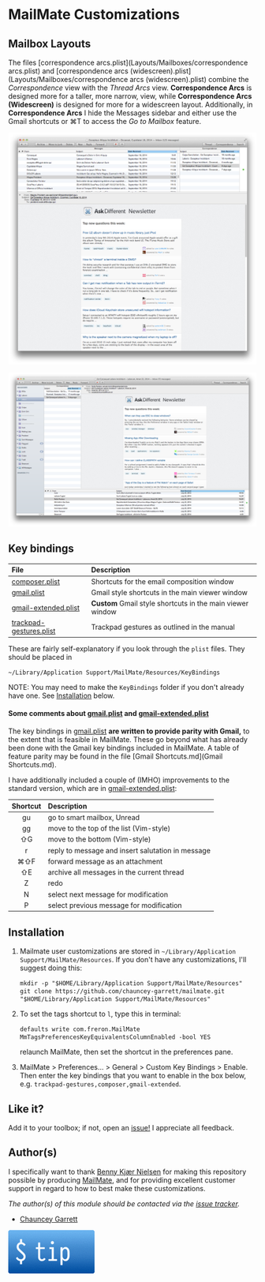 # MailMate Customizations

## Mailbox Layouts

The files [correspondence arcs.plist](Layouts/Mailboxes/correspondence arcs.plist) and [correspondence arcs (widescreen).plist](Layouts/Mailboxes/correspondence arcs (widescreen).plist) combine the *Correspondence* view with the *Thread Arcs* view. **Correspondence Arcs** is designed more for a taller, more narrow, view, while **Correspondence Arcs (Widescreen)** is designed for more for a widescreen layout. Additionally, in **Correspondence Arcs** I hide the Messages sidebar and either use the Gmail shortcuts or ⌘T to access the *Go to Mailbox* feature.

![Correspondence Arcs, with hidden sidebar](img/correspondence-arcs.png)

![Correspondence Arcs (Widescreen)](img/correspondence-arcs-widescreen.png)

## Key bindings

| File                                                           | Description
| :---                                                           | :---
| [composer.plist](Keybindings/composer.plist)                   | Shortcuts for the email composition window
| [gmail.plist](Keybindings/gmail.plist)                         | Gmail style shortcuts in the main viewer window
| [gmail-extended.plist](Keybindings/gmail-extended.plist)       | **Custom** Gmail style shortcuts in the main viewer window
| [trackpad-gestures.plist](Keybindings/trackpad-gestures.plist) | Trackpad gestures as outlined in the manual

These are fairly self-explanatory if you look through the `plist` files. They should be placed in

	~/Library/Application Support/MailMate/Resources/KeyBindings

NOTE: You may need to make the `KeyBindings` folder if you don't already have one. See [Installation](#installation) below.

#### Some comments about [gmail.plist](Keybindings/gmail.plist) and [gmail-extended.plist](Keybindings/gmail-extended.plist)

The key bindings in [gmail.plist](Keybindings/gmail.plist) **are written to provide parity with Gmail,** to the extent that is feasible in MailMate. These go beyond what has already been done with the Gmail key bindings included in MailMate. A table of feature parity may be found in the file [Gmail Shortcuts.md](Gmail Shortcuts.md).

I have additionally included a couple of (IMHO) improvements to the standard version, which are in [gmail-extended.plist](Keybindings/gmail-extended.plist):

| Shortcut | Description
| :---:    | :---
| gu       | go to smart mailbox, Unread
| gg       | move to the top of the list (Vim-style)
| ⇧G       | move to the bottom (Vim-style)
| r        | reply to message and insert salutation in message
| ⌘⇧F      | forward message as an attachment
| ⇧E       | archive all messages in the current thread
| Z        | redo
| N        | select next message for modification
| P        | select previous message for modification

## Installation

1. Mailmate user customizations are stored in `~/Library/Application Support/MailMate/Resources`. If you don't have any customizations, I'll suggest doing this:

    ```
    mkdir -p "$HOME/Library/Application Support/MailMate/Resources"
    git clone https://github.com/chauncey-garrett/mailmate.git "$HOME/Library/Application Support/MailMate/Resources"
    ```

2. To set the tags shortcut to `l`, type this in terminal:

    ```
    defaults write com.freron.MailMate MmTagsPreferencesKeyEquivalentsColumnEnabled -bool YES
    ```

    relaunch MailMate, then set the shortcut in the preferences pane.

3. MailMate > Preferences... > General > Custom Key Bindings > Enable. Then enter the key bindings that you want to enable in the box below, e.g. `trackpad-gestures,composer,gmail-extended`.

## Like it?

Add it to your toolbox; if not, open an [issue!](https://github.com/chauncey-garrett/mailmate/issues "chauncey-garrett/mailmate/issues") I appreciate all feedback.

## Author(s)

I specifically want to thank [Benny Kjær Nielsen](http://freron.com/about/index.html#about_me) for making this repository possible by producing [MailMate](http://freron.com), and for providing excellent customer support in regard to how to best make these customizations.

*The author(s) of this module should be contacted via the [issue tracker](https://github.com/chauncey-garrett/mailmate/issues "chauncey-garrett/mailmate/issues").*

  - [Chauncey Garrett](https://github.com/chauncey-garrett "chauncey-garrett")

[![](/img/tip.gif)](http://chauncey.io/about/index.html#tip)
